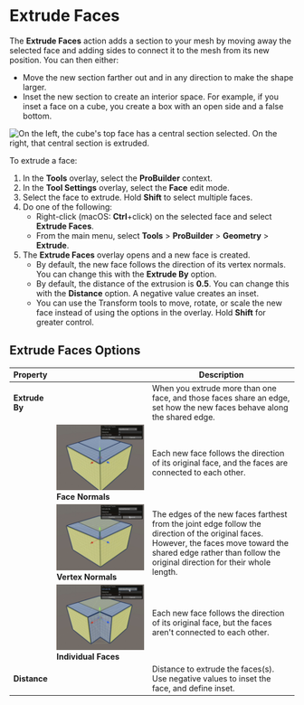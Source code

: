 # Extrude Faces

The **Extrude Faces** action adds a section to your mesh by moving away the selected face and adding sides to connect it to the mesh from its new position. You can then either:

* Move the new section farther out and in any direction to make the shape larger.
* Inset the new section to create an interior space. For example, if you inset a face on a cube, you create a box with an open side and a false bottom. 

![On the left, the cube's top face has a central section selected. On the right, that central section is extruded.](images/ExtrudeFace_Example.png)

To extrude a face:

1. In the **Tools** overlay, select the **ProBuilder** context.
1. In the **Tool Settings** overlay, select the **Face** edit mode.
1. Select the face to extrude. Hold **Shift** to select multiple faces.
1. Do one of the following:
    * Right-click (macOS: **Ctrl**+click) on the selected face and select **Extrude Faces**.
    * From the main menu, select **Tools** > **ProBuilder** > **Geometry** > **Extrude**.
1. The **Extrude Faces** overlay opens and a new face is created.
    * By default, the new face follows the direction of its vertex normals. You can change this with the **Extrude By** option.
    * By default, the distance of the extrusion is **0.5**. You can change this with the **Distance** option. A negative value creates an inset.
    * You can use the Transform tools to move, rotate, or scale the new face instead of using the options in the overlay. Hold **Shift** for greater control. 


## Extrude Faces Options

| **Property** |   | **Description** |
| :--- | --- | --- |
| **Extrude By** |   | When you extrude more than one face, and those faces share an edge, set how the new faces behave along the shared edge. |
| | ![](images/extrude_face_normals.png) **Face Normals** | Each new face follows the direction of its original face, and the faces are connected to each other. |
| | ![](images/extrude_vertex_normal.png) **Vertex Normals** | The edges of the new faces farthest from the joint edge follow the direction of the original faces. However, the faces move toward the shared edge rather than follow the original direction for their whole length. |
| | ![](images/extrude_individual_faces.png) **Individual Faces** | Each new face follows the direction of its original face, but the faces aren't connected to each other. |
| **Distance** |   | Distance to extrude the faces(s). Use negative values to inset the face, and define inset. |



